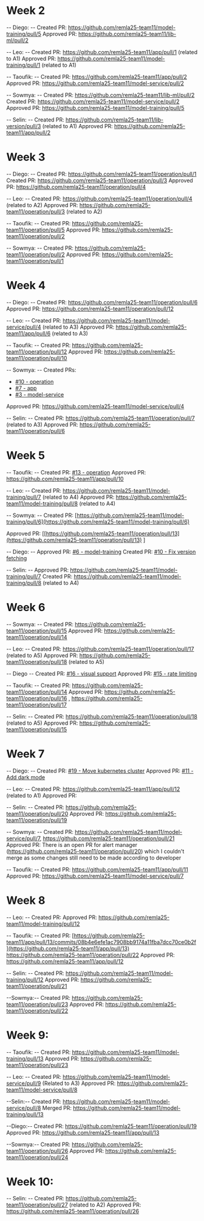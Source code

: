# Week 2
-- Diego: --
Created PR: https://github.com/remla25-team11/model-training/pull/5
Approved PR: https://github.com/remla25-team11/lib-ml/pull/2

-- Leo: --
Created PR: https://github.com/remla25-team11/app/pull/1 (related to A1)
Approved PR: https://github.com/remla25-team11/model-training/pull/1 (related to A1)

-- Taoufik: --
Created PR: https://github.com/remla25-team11/app/pull/2
Approved PR: https://github.com/remla25-team11/model-service/pull/2

-- Sowmya: --
Created PR: https://github.com/remla25-team11/lib-ml/pull/2
Created PR: https://github.com/remla25-team11/model-service/pull/2
Approved PR: https://github.com/remla25-team11/model-training/pull/5

-- Selin: --
Created PR: https://github.com/remla25-team11/lib-version/pull/3 (related to A1)
Approved PR: https://github.com/remla25-team11/app/pull/2

# Week 3

-- Diego: --
Created PR: https://github.com/remla25-team11/operation/pull/1
Created PR: https://github.com/remla25-team11/operation/pull/3
Approved PR: https://github.com/remla25-team11/operation/pull/4

-- Leo: --
Created PR: https://github.com/remla25-team11/operation/pull/4 (related to A2)
Approved PR: https://github.com/remla25-team11/operation/pull/3 (related to A2)

-- Taoufik: --
Created PR: https://github.com/remla25-team11/operation/pull/5
Approved PR: https://github.com/remla25-team11/operation/pull/2

-- Sowmya: --
Created PR: https://github.com/remla25-team11/operation/pull/2
Approved PR: https://github.com/remla25-team11/operation/pull/1


# Week 4

-- Diego: --
Created PR: https://github.com/remla25-team11/operation/pull/6
Approved PR: https://github.com/remla25-team11/operation/pull/12

-- Leo: --
Created PR: https://github.com/remla25-team11/model-service/pull/4 (related to A3)
Approved PR: https://github.com/remla25-team11/app/pull/6 (related to A3)

-- Taoufik: --
Created PR: https://github.com/remla25-team11/operation/pull/12
Approved PR: https://github.com/remla25-team11/operation/pull/10

-- Sowmya: --
Created PRs:
- [#10 - operation](https://github.com/remla25-team11/operation/pull/10)
- [#7 - app](https://github.com/remla25-team11/app/pull/7)
- [#3 - model-service](https://github.com/remla25-team11/model-service/pull/3)

Approved PR: https://github.com/remla25-team11/model-service/pull/4


-- Selin: --
Created PR: https://github.com/remla25-team11/operation/pull/7 (related to A3)
Approved PR: https://github.com/remla25-team11/operation/pull/6

# Week 5

-- Taoufik: --
Created PR: [#13 - operation](https://github.com/remla25-team11/operation/pull/13)
Approved PR: https://github.com/remla25-team11/app/pull/10

-- Leo: --
Created PR: https://github.com/remla25-team11/model-training/pull/7 (related to A4)
Approved PR: https://github.com/remla25-team11/model-training/pull/8 (related to A4)

-- Sowmya: --
Created PR: [https://github.com/remla25-team11/model-training/pull/6](https://github.com/remla25-team11/model-training/pull/6)

Approved PR: [[https://github.com/remla25-team11/operation/pull/13](https://github.com/remla25-team11/operation/pull/13)
]

-- Diego: --
Approved PR: [#6 - model-training](https://github.com/remla25-team11/model-training/pull/6)
Created PR: [#10 - Fix version fetching](https://github.com/remla25-team11/app/pull/10)

-- Selin: --
Approved PR: https://github.com/remla25-team11/model-training/pull/7 
Created PR: https://github.com/remla25-team11/model-training/pull/8 (related to A4)

# Week 6

-- Sowmya: --
Created PR: https://github.com/remla25-team11/operation/pull/15
Approved PR: https://github.com/remla25-team11/operation/pull/14

-- Leo: --
Created PR: https://github.com/remla25-team11/operation/pull/17 (related to A5)
Approved PR: https://github.com/remla25-team11/operation/pull/18 (related to A5)

-- Diego --
Created PR: [#16 - visual support](https://github.com/remla25-team11/operation/pull/16)
Approved PR: [#15 - rate limiting](https://github.com/remla25-team11/operation/pull/15)

-- Taoufik: --
Created PR: https://github.com/remla25-team11/operation/pull/14
Approved PR: https://github.com/remla25-team11/operation/pull/16 , https://github.com/remla25-team11/operation/pull/17

-- Selin: --
Created PR: https://github.com/remla25-team11/operation/pull/18 (related to A5)
Approved PR: https://github.com/remla25-team11/operation/pull/15

# Week 7

-- Diego: --
Created PR: [#19 - Move kubernetes cluster](https://github.com/remla25-team11/operation/pull/19)
Approved PR: [#11 - Add dark mode](https://github.com/remla25-team11/app/pull/11)

-- Leo: --
Created PR: https://github.com/remla25-team11/app/pull/12 (related to A1)
Approved PR: 

-- Selin: --
Created PR: https://github.com/remla25-team11/operation/pull/20
Approved PR: https://github.com/remla25-team11/operation/pull/19

-- Sowmya: --
Created PR: https://github.com/remla25-team11/model-service/pull/7, https://github.com/remla25-team11/operation/pull/21
Approved PR: There is an open PR for alert manager (https://github.com/remla25-team11/operation/pull/20) which I couldn't merge as some changes still need to be made according to developer

-- Taoufik: --
Created PR: https://github.com/remla25-team11/app/pull/11
Approved PR: https://github.com/remla25-team11/model-service/pull/7

# Week 8

-- Leo: --
Created PR: 
Approved PR: https://github.com/remla25-team11/model-training/pull/12


-- Taoufik: --
Created PR: [https://github.com/remla25-team11/app/pull/13/commits/08b4e6efe1ac7908bb9174a11fba7dcc70ce0b2f](https://github.com/remla25-team11/app/pull/13)
https://github.com/remla25-team11/operation/pull/22
Approved PR: https://github.com/remla25-team11/app/pull/12

-- Selin: --
Created PR: https://github.com/remla25-team11/model-training/pull/12
Approved PR: https://github.com/remla25-team11/operation/pull/21


--Sowmya:--
Created PR: https://github.com/remla25-team11/operation/pull/23
Approved PR: https://github.com/remla25-team11/operation/pull/22

# Week 9:

-- Taoufik: --
Created PR: https://github.com/remla25-team11/model-training/pull/13
Approved PR: https://github.com/remla25-team11/operation/pull/23

-- Leo: --
Created PR: https://github.com/remla25-team11/model-service/pull/9 (Related to A3)
Approved PR: https://github.com/remla25-team11/model-service/pull/8 

--Selin:--
Created PR: https://github.com/remla25-team11/model-service/pull/8
Merged PR: https://github.com/remla25-team11/model-training/pull/13

--Diego:--
Created PR: https://github.com/remla25-team11/operation/pull/19
Approved PR: https://github.com/remla25-team11/app/pull/13

--Sowmya:--
Created PR: https://github.com/remla25-team11/operation/pull/26
Approved PR: https://github.com/remla25-team11/operation/pull/24

# Week 10:

-- Selin: --
Created PR: https://github.com/remla25-team11/operation/pull/27 (related to A2)
Approved PR: https://github.com/remla25-team11/operation/pull/26

